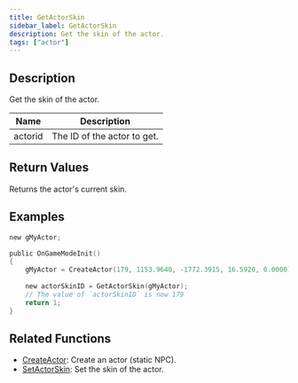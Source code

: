 ```yaml
---
title: GetActorSkin
sidebar_label: GetActorSkin
description: Get the skin of the actor.
tags: ["actor"]
---
```


<VersionWarn version='omp v1.1.0.2612' />

## Description

Get the skin of the actor.

| Name    | Description                 |
|---------|-----------------------------|
| actorid | The ID of the actor to get. |

## Return Values

Returns the actor's current skin.

## Examples

```c
new gMyActor;

public OnGameModeInit()
{
    gMyActor = CreateActor(179, 1153.9640, -1772.3915, 16.5920, 0.0000);
    
    new actorSkinID = GetActorSkin(gMyActor);
    // The value of `actorSkinID` is now 179
    return 1;
}
```

## Related Functions

- [CreateActor](CreateActor): Create an actor (static NPC).
- [SetActorSkin](SetActorSkin): Set the skin of the actor.
